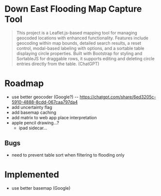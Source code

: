 # Down East Flooding Map Capture Tool

> This project is a Leaflet.js-based mapping tool for managing geocoded locations with enhanced functionality. Features include geocoding within map bounds, detailed search results, a reset control, modal-based labeling with options, and a sortable table displaying circle properties. Built with Bootstrap for styling and SortableJS for draggable rows, it supports editing and deleting circle entries directly from the table. (ChatGPT)

# Roadmap

- use better geocoder (Google?) -- https://chatgpt.com/share/6ed3205c-5910-4888-8cdd-067caa797da4
- add uncertainty flag
- add basemap caching
- add matrix to web app place interpretation
- apple pencil drawing…?
	- ipad sidecar…

## Bugs

- need to prevent table sort when filtering to flooding only

# Implemented

- use better basemap (Google)

